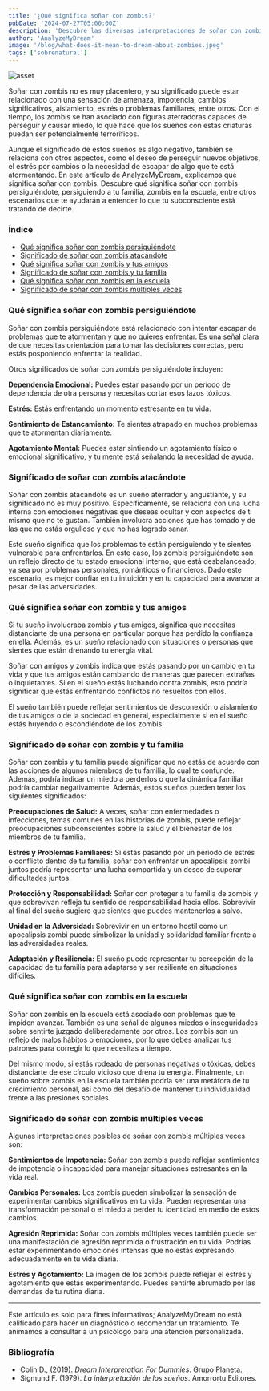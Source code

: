 ```yaml
---
title: '¿Qué significa soñar con zombis?'
pubDate: '2024-07-27T05:00:00Z'
description: 'Descubre las diversas interpretaciones de soñar con zombis, desde sensaciones de amenaza hasta estrés por cambios importantes.'
author: 'AnalyzeMyDream'
image: '/blog/what-does-it-mean-to-dream-about-zombies.jpeg'
tags: ['sobrenatural']
---
```


![asset](/blog/what-does-it-mean-to-dream-about-zombies.jpeg)

Soñar con zombis no es muy placentero, y su significado puede estar relacionado con una sensación de amenaza, impotencia, cambios significativos, aislamiento, estrés o problemas familiares, entre otros. Con el tiempo, los zombis se han asociado con figuras aterradoras capaces de perseguir y causar miedo, lo que hace que los sueños con estas criaturas puedan ser potencialmente terroríficos.

Aunque el significado de estos sueños es algo negativo, también se relaciona con otros aspectos, como el deseo de perseguir nuevos objetivos, el estrés por cambios o la necesidad de escapar de algo que te está atormentando. En este artículo de AnalyzeMyDream, explicamos qué significa soñar con zombis. Descubre qué significa soñar con zombis persiguiéndote, persiguiendo a tu familia, zombis en la escuela, entre otros escenarios que te ayudarán a entender lo que tu subconsciente está tratando de decirte.

### Índice

- [Qué significa soñar con zombis persiguiéndote](#qué-significa-soñar-con-zombis-persiéndote)
- [Significado de soñar con zombis atacándote](#significado-de-soñar-con-zombis-atacándote)
- [Qué significa soñar con zombis y tus amigos](#qué-significa-soñar-con-zombis-y-tus-amigos)
- [Significado de soñar con zombis y tu familia](#significado-de-soñar-con-zombis-y-tu-familia)
- [Qué significa soñar con zombis en la escuela](#qué-significa-soñar-con-zombis-en-la-escuela)
- [Significado de soñar con zombis múltiples veces](#significado-de-soñar-con-zombis-múltiples-veces)

### Qué significa soñar con zombis persiguiéndote

Soñar con zombis persiguiéndote está relacionado con intentar escapar de problemas que te atormentan y que no quieres enfrentar. Es una señal clara de que necesitas orientación para tomar las decisiones correctas, pero estás posponiendo enfrentar la realidad.

Otros significados de soñar con zombis persiguiéndote incluyen:

**Dependencia Emocional:** Puedes estar pasando por un período de dependencia de otra persona y necesitas cortar esos lazos tóxicos.

**Estrés:** Estás enfrentando un momento estresante en tu vida.

**Sentimiento de Estancamiento:** Te sientes atrapado en muchos problemas que te atormentan diariamente.

**Agotamiento Mental:** Puedes estar sintiendo un agotamiento físico o emocional significativo, y tu mente está señalando la necesidad de ayuda.

### Significado de soñar con zombis atacándote

Soñar con zombis atacándote es un sueño aterrador y angustiante, y su significado no es muy positivo. Específicamente, se relaciona con una lucha interna con emociones negativas que deseas ocultar y con aspectos de ti mismo que no te gustan. También involucra acciones que has tomado y de las que no estás orgulloso y que no has logrado sanar.

Este sueño significa que los problemas te están persiguiendo y te sientes vulnerable para enfrentarlos. En este caso, los zombis persiguiéndote son un reflejo directo de tu estado emocional interno, que está desbalanceado, ya sea por problemas personales, románticos o financieros. Dado este escenario, es mejor confiar en tu intuición y en tu capacidad para avanzar a pesar de las adversidades.

### Qué significa soñar con zombis y tus amigos

Si tu sueño involucraba zombis y tus amigos, significa que necesitas distanciarte de una persona en particular porque has perdido la confianza en ella. Además, es un sueño relacionado con situaciones o personas que sientes que están drenando tu energía vital.

Soñar con amigos y zombis indica que estás pasando por un cambio en tu vida y que tus amigos están cambiando de maneras que parecen extrañas o inquietantes. Si en el sueño estás luchando contra zombis, esto podría significar que estás enfrentando conflictos no resueltos con ellos.

El sueño también puede reflejar sentimientos de desconexión o aislamiento de tus amigos o de la sociedad en general, especialmente si en el sueño estás huyendo o escondiéndote de los zombis.

### Significado de soñar con zombis y tu familia

Soñar con zombis y tu familia puede significar que no estás de acuerdo con las acciones de algunos miembros de tu familia, lo cual te confunde. Además, podría indicar un miedo a perderlos o que la dinámica familiar podría cambiar negativamente. Además, estos sueños pueden tener los siguientes significados:

**Preocupaciones de Salud:** A veces, soñar con enfermedades o infecciones, temas comunes en las historias de zombis, puede reflejar preocupaciones subconscientes sobre la salud y el bienestar de los miembros de tu familia.

**Estrés y Problemas Familiares:** Si estás pasando por un período de estrés o conflicto dentro de tu familia, soñar con enfrentar un apocalipsis zombi juntos podría representar una lucha compartida y un deseo de superar dificultades juntos.

**Protección y Responsabilidad:** Soñar con proteger a tu familia de zombis y que sobrevivan refleja tu sentido de responsabilidad hacia ellos. Sobrevivir al final del sueño sugiere que sientes que puedes mantenerlos a salvo.

**Unidad en la Adversidad:** Sobrevivir en un entorno hostil como un apocalipsis zombi puede simbolizar la unidad y solidaridad familiar frente a las adversidades reales.

**Adaptación y Resiliencia:** El sueño puede representar tu percepción de la capacidad de tu familia para adaptarse y ser resiliente en situaciones difíciles.

### Qué significa soñar con zombis en la escuela

Soñar con zombis en la escuela está asociado con problemas que te impiden avanzar. También es una señal de algunos miedos o inseguridades sobre sentirte juzgado deliberadamente por otros. Los zombis son un reflejo de malos hábitos o emociones, por lo que debes analizar tus patrones para corregir lo que necesitas a tiempo.

Del mismo modo, si estás rodeado de personas negativas o tóxicas, debes distanciarte de ese círculo vicioso que drena tu energía. Finalmente, un sueño sobre zombis en la escuela también podría ser una metáfora de tu crecimiento personal, así como del desafío de mantener tu individualidad frente a las presiones sociales.

### Significado de soñar con zombis múltiples veces

Algunas interpretaciones posibles de soñar con zombis múltiples veces son:

**Sentimientos de Impotencia:** Soñar con zombis puede reflejar sentimientos de impotencia o incapacidad para manejar situaciones estresantes en la vida real.

**Cambios Personales:** Los zombis pueden simbolizar la sensación de experimentar cambios significativos en tu vida. Pueden representar una transformación personal o el miedo a perder tu identidad en medio de estos cambios.

**Agresión Reprimida:** Soñar con zombis múltiples veces también puede ser una manifestación de agresión reprimida o frustración en tu vida. Podrías estar experimentando emociones intensas que no estás expresando adecuadamente en tu vida diaria.

**Estrés y Agotamiento:** La imagen de los zombis puede reflejar el estrés y agotamiento que estás experimentando. Puedes sentirte abrumado por las demandas de tu rutina diaria.

---

Este artículo es solo para fines informativos; AnalyzeMyDream no está calificado para hacer un diagnóstico o recomendar un tratamiento. Te animamos a consultar a un psicólogo para una atención personalizada.

### Bibliografía

- Colin D., (2019). *Dream Interpretation For Dummies*. Grupo Planeta.
- Sigmund F. (1979). *La interpretación de los sueños*. Amorrortu Editores.
